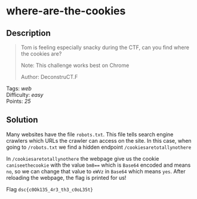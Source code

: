 # where-are-the-cookies

## Description

> Tom is feeling especially snacky during the CTF, can you find where the cookies are?
>
> Note: This challenge works best on Chrome
>
> Author: DeconstruCT.F

Tags: _web_ \
Difficulty: _easy_ \
Points: _25_

## Solution

Many websites have the file `robots.txt`. This file tells search engine crawlers which URLs the crawler can access on the site. In this case, when going to `/robots.txt` we find a hidden endpoint `/cookiesaretotallynothere`

In `/cookiesaretotallynothere` the webpage give us the cookie `caniseethecookie` with the value `bm8==` which is `Base64` encoded and means `no`, so we can change that value to `eWVz` in `Base64` which means `yes`. After reloading the webpage, the flag is printed for us!

Flag `dsc{c0Ok135_4r3_th3_c0oL35t}`
